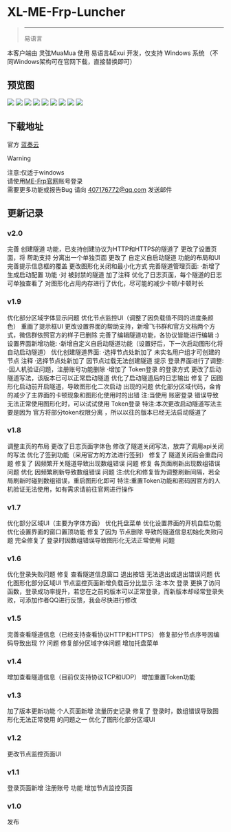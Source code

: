 <script setup>
import { NTag, NCard, NSpace, NCarousel } from 'naive-ui'

</script>
# XL-ME-Frp-Luncher
>---
><NSpace>
><NTag :bordered="false" type="success">易语言</NTag>
></NSpace> 

本客户端由 灵弦MuaMua 使用 易语言&Exui 开发，仅支持 Windows 系统 （不同Windows架构可在官网下载，直接替换即可）

## 预览图
<NCarousel show-arrow autoplay>
    <img
      class="carousel-img"
      src="/Lx_MuaMua/login.png"
    >
    <img
      class="carousel-img"
      src="/Lx_MuaMua/home.png"
    >
    <img
      class="carousel-img"
      src="/Lx_MuaMua/creat.png"
    >
    <img
      class="carousel-img"
      src="/Lx_MuaMua/tunnel.png"
    >
    <img
      class="carousel-img"
      src="/Lx_MuaMua/tunnellog.png"
    >
    <img
      class="carousel-img"
      src="/Lx_MuaMua/monitor.png"
    >
    <img
      class="carousel-img"
      src="/Lx_MuaMua/person.png"
    >
    <img
      class="carousel-img"
      src="/Lx_MuaMua/config.png"
    >
    <img
      class="carousel-img"
      src="/Lx_MuaMua/about.png"
    >
</NCarousel>

## 下载地址
 官方 [蓝奏云](https://wwms.lanzouo.com/iu7tR32rucid) 

> [!WARNING]
> 注意:仅适于windows <br>
> 请使用[ME-Frp官网](https://www.mefrp.com/)账号登录 <br>
> 需要更多功能或报告Bug 请向 407176772@qq.com 发送邮件 <br>

## 更新记录
### v2.0
完善 创建隧道 功能，已支持创建协议为HTTP和HTTPS的隧道了
更改了设置页面，将 帮助支持 分离出一个单独页面
更改了 自定义自启动隧道 功能的布局和UI
完善提示信息框的覆盖
更改图形化关闭和最小化方式
完善隧道管理页面:
·新增了 生成启动配置 功能
·对 被封禁的隧道 加了注释
优化了日志页面，每个隧道的日志可单独查看了
对图形化占用内存进行了优化，尽可能的减少卡顿/卡顿时长
### v1.9
优化部分区域字体显示问题
优化节点监控UI（调整了因负载值不同的进度条颜色）
重画了提示框UI
更改设置界面的帮助支持，新增飞书群和官方文档两个方式，微信群依照官方的样子已删除
完善了编辑隧道功能，各协议皆能进行编辑 :)
设置界面新增功能:
·新增自定义自启动隧道功能（设置好后，下一次启动图形化将自动启动隧道）
优化创建隧道界面:
·选择节点处新加了 未实名用户组才可创建的节点 注释
·选择节点处新加了 因节点过载无法创建隧道 提示
登录界面进行了调整:
·因人机验证问题，注册账号功能删除
·增加了 Token登录 的登录方式
更改了启动隧道写法，该版本已可以正常启动隧道
优化了启动隧道后的日志输出
修复了 因图形化启动前开启隧道，导致图形化二次启动 出现的问题
优化部分区域代码，金肯的减少了主界面的卡顿现象和图形化使用时的出错
注:当使用 账密登录 错误导致无法正常使用图形化时，可以试试使用 Token登录
特注:本次更改启动隧道写法主要是因为 官方将部分token权限分离 ，所以以往的版本已经无法启动隧道了
### v1.8
调整主页的布局
更改了日志页面字体色
修改了隧道关闭写法，放弃了调用api关闭的写法
优化了签到功能（采用官方的方法进行签到）
修复了 隧道关闭后会重启问题
修复了 因频繁开关隧道导致出现数组错误 问题
修复 各页面刷新出现数组错误 问题
优化 因频繁刷新导致数组错误 问题
注:优化和修复皆为调整刷新间隔，若全局刷新时碰到数组错误，重启图形化即可
特注:重置Token功能和密码因官方的人机验证无法使用，如有需求请前往官网进行操作
### v1.7
优化部分区域UI（主要为字体方面）
优化托盘菜单
优化设置界面的开机自启功能
优化设置界面的窗口置顶功能
修复了因为 节点删除 导致的隧道信息初始化失败问题
完全修复了 登录时因数组错误导致图形化无法正常使用 问题
### v1.6
优化登录失败问题
修复 查看隧道信息窗口 退出按钮 无法退出或退出错误问题
优化图形化部分区域UI
节点监控页面新增负载百分比显示
注:本次 登录 更换了访问函数，登录成功率提升，若您在之前的版本可以正常登录，而新版本却经常登录失败，可添加作者QQ进行反馈，我会尽快进行修改
### v1.5
完善查看隧道信息（已经支持查看协议HTTP和HTTPS）
修复部分节点序号因编码导致出现 ?? 问题
修复部分区域字体问题
增加托盘菜单
### v1.4
增加查看隧道信息（目前仅支持协议TCP和UDP）
增加重置Token功能
### v1.3
加了版本更新功能
个人页面新增 流量历史记录
修复了 登录时，数组错误导致图形化无法正常使用 的问题之一
优化了图形化部分区域UI
### v1.2
更改节点监控页面UI
### v1.1
登录页面新增 注册账号 功能
增加节点监控页面
### v1.0
发布
